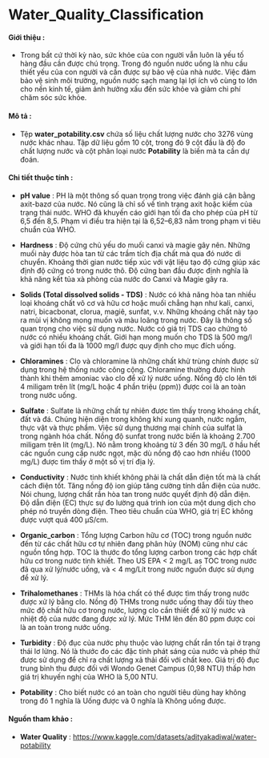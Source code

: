 # Water_Quality_Classification

#### **Giới thiệu** :
- Trong bất cứ thời kỳ nào, sức khỏe của con người vẫn luôn là yếu tố hàng đầu cần được chú trọng. Trong đó nguồn nước uống là nhu cầu thiết yếu của con người và cần được sự bảo vệ của nhà nước. Việc đảm bảo vệ sinh môi trường, nguồn nước sạch mang lại lợi ích vô cùng to lớn cho nền kinh tế, giảm ảnh hưởng xấu đến sức khỏe và giảm chi phí chăm sóc sức khỏe. 

#### **Mô tả** : 
- Tệp **water_potability.csv** chứa số liệu chất lượng nước cho 3276 vùng nước khác nhau. Tập dữ liệu gồm 10 cột, trong đó 9 cột đầu là độ đo chất lượng nước và cột phân loại nước **Potability** là biến mà ta cần dự đoán.

#### **Chi tiết thuộc tính** :
- **pH value** : PH là một thông số quan trọng trong việc đánh giá cân bằng axit-bazơ của nước. Nó cũng là chỉ số về tình trạng axit hoặc kiềm của trạng thái nước. WHO đã khuyến cáo giới hạn tối đa cho phép của pH từ 6,5 đến 8,5. Phạm vi điều tra hiện tại là 6,52–6,83 nằm trong phạm vi tiêu chuẩn của WHO.

- **Hardness** : Độ cứng chủ yếu do muối canxi và magie gây nên. Những muối này được hòa tan từ các trầm tích địa chất mà qua đó nước di chuyển. Khoảng thời gian nước tiếp xúc với vật liệu tạo độ cứng giúp xác định độ cứng có trong nước thô. Độ cứng ban đầu được định nghĩa là khả năng kết tủa xà phòng của nước do Canxi và Magie gây ra.

- **Solids (Total dissolved solids - TDS)** : Nước có khả năng hòa tan nhiều loại khoáng chất vô cơ và hữu cơ hoặc muối chẳng hạn như kali, canxi, natri, bicacbonat, clorua, magiê, sunfat, v.v. Những khoáng chất này tạo ra mùi vị không mong muốn và màu loãng trong nước. Đây là thông số quan trọng cho việc sử dụng nước. Nước có giá trị TDS cao chứng tỏ nước có nhiều khoáng chất. Giới hạn mong muốn cho TDS là 500 mg/l và giới hạn tối đa là 1000 mg/l được quy định cho mục đích uống.

- **Chloramines** : Clo và chloramine là những chất khử trùng chính được sử dụng trong hệ thống nước công cộng. Chloramine thường được hình thành khi thêm amoniac vào clo để xử lý nước uống. Nồng độ clo lên tới 4 miligam trên lít (mg/L hoặc 4 phần triệu (ppm)) được coi là an toàn trong nước uống.

- **Sulfate** : Sulfate là những chất tự nhiên được tìm thấy trong khoáng chất, đất và đá. Chúng hiện diện trong không khí xung quanh, nước ngầm, thực vật và thực phẩm. Việc sử dụng thương mại chính của sulfat là trong ngành hóa chất. Nồng độ sunfat trong nước biển là khoảng 2.700 miligam trên lít (mg/L). Nó nằm trong khoảng từ 3 đến 30 mg/L ở hầu hết các nguồn cung cấp nước ngọt, mặc dù nồng độ cao hơn nhiều (1000 mg/L) được tìm thấy ở một số vị trí địa lý.

-  **Conductivity** : Nước tinh khiết không phải là chất dẫn điện tốt mà là chất cách điện tốt. Tăng nồng độ ion giúp tăng cường tính dẫn điện của nước. Nói chung, lượng chất rắn hòa tan trong nước quyết định độ dẫn điện. Độ dẫn điện (EC) thực sự đo lường quá trình ion của một dung dịch cho phép nó truyền dòng điện. Theo tiêu chuẩn của WHO, giá trị EC không được vượt quá 400 μS/cm.

- **Organic_carbon** : Tổng lượng Carbon hữu cơ (TOC) trong nguồn nước đến từ các chất hữu cơ tự nhiên đang phân hủy (NOM) cũng như các nguồn tổng hợp. TOC là thước đo tổng lượng carbon trong các hợp chất hữu cơ trong nước tinh khiết. Theo US EPA < 2 mg/L as TOC trong nước đã qua xử lý/nước uống, và < 4 mg/Lít trong nước nguồn được sử dụng để xử lý.

- **Trihalomethanes** : THMs là hóa chất có thể được tìm thấy trong nước được xử lý bằng clo. Nồng độ THMs trong nước uống thay đổi tùy theo mức độ chất hữu cơ trong nước, lượng clo cần thiết để xử lý nước và nhiệt độ của nước đang được xử lý. Mức THM lên đến 80 ppm được coi là an toàn trong nước uống.

- **Turbidity** : Độ đục của nước phụ thuộc vào lượng chất rắn tồn tại ở trạng thái lơ lửng. Nó là thước đo các đặc tính phát sáng của nước và phép thử được sử dụng để chỉ ra chất lượng xả thải đối với chất keo. Giá trị độ đục trung bình thu được đối với Wondo Genet Campus (0,98 NTU) thấp hơn giá trị khuyến nghị của WHO là 5,00 NTU.

- **Potability** : Cho biết nước có an toàn cho người tiêu dùng hay không trong đó 1 nghĩa là Uống được và 0 nghĩa là Không uống được.

#### **Nguồn tham khảo** :
- **Water Quality** : https://www.kaggle.com/datasets/adityakadiwal/water-potability
